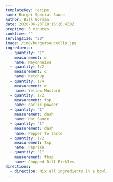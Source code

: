 ```yaml
---
templateKey: recipe
name: Burger Special Sauce
author: Bill Gorman
date: 2020-06-23T18:16:26.433Z
preptime: 5 minutes
cooktime: ""
servingsize: "20"
image: /img/burgersauceclip.jpg
ingredients:
  - quantity: "1"
    measurement: c
    name: Mayonnaise
  - quantity: 1/2
    measurement: c
    name: Ketchup
  - quantity: 1/4
    measurement: c
    name: Yellow Mustard
  - quantity: 1/2
    measurement: tsp
    name: garlic powder
  - quantity: "1"
    measurement: dash
    name: Hot Sauce
  - quantity: "1"
    measurement: dash
    name: Pepper to taste
  - quantity: 1/2
    measurement: tsp
    name: Paprika
  - quantity: "1"
    measurement: tbsp
    name: Chopped Dill Pickles
directions:
  - direction: Mix all ingredients in a bowl.
---
```

